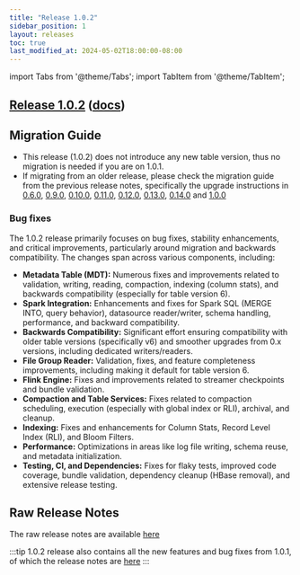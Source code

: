 ```yaml
---
title: "Release 1.0.2"
sidebar_position: 1
layout: releases
toc: true
last_modified_at: 2024-05-02T18:00:00-08:00
---
```

import Tabs from '@theme/Tabs';
import TabItem from '@theme/TabItem';

## [Release 1.0.2](https://github.com/apache/hudi/releases/tag/release-1.0.2) ([docs](/docs/quick-start-guide))

## Migration Guide

* This release (1.0.2) does not introduce any new table version, thus no migration is needed if you are on 1.0.1.
* If migrating from an older release, please check the migration guide from the previous release notes, specifically
  the upgrade instructions in [0.6.0](/releases/release-0.6.0),
  [0.9.0](/releases/release-0.9.0), [0.10.0](/releases/release-0.10.0),
  [0.11.0](/releases/release-0.11.0), [0.12.0](/releases/release-0.12.0), [0.13.0](/releases/release-0.13.0),
  [0.14.0](/releases/release-0.14.0) and [1.0.0](/releases/release-1.0.0)

### Bug fixes

The 1.0.2 release primarily focuses on bug fixes, stability enhancements, and critical improvements, particularly around migration and backwards compatibility. The changes span across various components, including:

* **Metadata Table (MDT):** Numerous fixes and improvements related to validation, writing, reading, compaction, indexing (column stats), and backwards compatibility (especially for table version 6).
* **Spark Integration:** Enhancements and fixes for Spark SQL (MERGE INTO, query behavior), datasource reader/writer, schema handling, performance, and backward compatibility.
* **Backwards Compatibility:** Significant effort ensuring compatibility with older table versions (specifically v6) and smoother upgrades from 0.x versions, including dedicated writers/readers.
* **File Group Reader:** Validation, fixes, and feature completeness improvements, including making it default for table version 6.
* **Flink Engine:** Fixes and improvements related to streamer checkpoints and bundle validation.
* **Compaction and Table Services:** Fixes related to compaction scheduling, execution (especially with global index or RLI), archival, and cleanup.
* **Indexing:** Fixes and enhancements for Column Stats, Record Level Index (RLI), and Bloom Filters.
* **Performance:** Optimizations in areas like log file writing, schema reuse, and metadata initialization.
* **Testing, CI, and Dependencies:** Fixes for flaky tests, improved code coverage, bundle validation, dependency cleanup (HBase removal), and extensive release testing.

## Raw Release Notes

The raw release notes are available [here](https://issues.apache.org/jira/secure/ReleaseNote.jspa?projectId=12322822&version=12355558)

:::tip
1.0.2 release also contains all the new features and bug fixes from 1.0.1, of which the release notes are [here](/releases/release-1.0.1)
:::